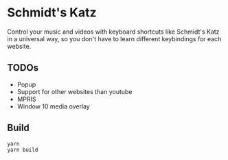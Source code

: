 # Schmidt's Katz

Control your music and videos with keyboard shortcuts like Schmidt's Katz in a universal way, so you don't have to learn different keybindings for each website.

## TODOs

- Popup
- Support for other websites than youtube
- MPRIS
- Window 10 media overlay

## Build

```bash
yarn
yarn build
```
